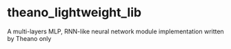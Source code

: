 # theano_lightweight_lib
A multi-layers MLP, RNN-like neural network module implementation written by Theano only
